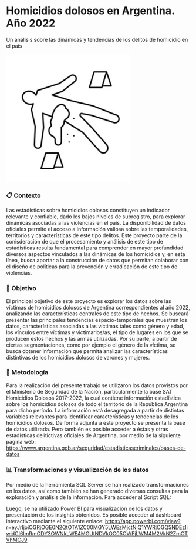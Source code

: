 # Homicidios dolosos en Argentina. Año 2022
Un análisis sobre las dinámicas y tendencias de los delitos de homicidio en el país

![Image text](https://github.com/Pazcabral/Homicidios_Argentina/blob/main/Homicide.JPG)

### :clipboard: Contexto
Las estadísticas sobre homicidios dolosos constituyen un indicador relevante y confiable, dado los bajos niveles de subregistro, para explorar dinámicas asociadas a las violencias en el país. La disponibilidad de datos oficiales permite el acceso a información valiosa sobre las temporalidades, territorios y características de este tipo delitos. Este proyecto parte de la conisderación de que el procesamiento y análisis de este tipo de estadísticas resulta fundamental para comprender en mayor profundidad diversos aspectos vinculados a las dinámicas de los homicidios y, en esta línea, busca aportar a la construcción de datos que permitan colaborar con el diseño de políticas para la prevención y erradicación de este tipo de violencias. 

### :dart: Objetivo 
El principal objetivo de este proyecto es explorar los datos sobre las víctimas de homicidios dolosos de Argentina correspondientes al año 2022, analizando las características centrales de este tipo de hechos. Se buscará presentar las principales tendencias espacio-temporales que muestran los datos, características asociadas a las víctimas tales como género y edad, los vínculos entre víctimas y victimarios/as, el tipo de lugares en los que se producen estos hechos y las armas utilizadas. Por su parte, a partir de ciertas segmentaciones, como por ejemplo el género de la víctima, se busca obtener información que permita analizar las características distintivas de los homicidios dolosos de varones y mujeres.

### :triangular_ruler: Metodología
Para la realización del presente trabajo se utilizaron los datos provistos por el Ministerio de Seguridad de la Nación, particularmente la base SAT Homicidios Dolosos 2017-2022, la cual contiene información estadística sobre los homicidios dolosos de todo el territorio de la República Argentina para dicho período. La información está desagregada a partir de distintas variables relevantes para identificar características y tendencias de los homicidios dolosos.
De forma adjunta a este proyecto se presenta la base de datos utilizada. Pero también es posible acceder a éstas y otras estadísticas delitictivas oficiales de Argentina, por medio de la siguiente página web: https://www.argentina.gob.ar/seguridad/estadisticascriminales/bases-de-datos

### :bar_chart: Transformaciones y visualización de los datos
Por medio de la herramienta SQL Server se han realizado transformaciones en los datos, así como también se han generado diversas consultas para la exploración y análisis de la información. Para acceder al Script SQL: 

Luego, se ha utilizado Power BI para visualización de los datos y presentación de los insights obtenidos. Es posible acceder al dashboard interactivo mediante el siguiente enlace: https://app.powerbi.com/view?r=eyJrIjoiOGRjOGE0N2QtOTA1ZC00MGY5LWEzMjctNjQ1YWRjOGQ5NDEzIiwidCI6ImRmODY3OWNkLWE4MGUtNDVkOC05OWFjLWM4M2VkN2ZmOTVhMCJ9 
